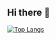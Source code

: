 ## Hi there 👋
[![Top Langs](https://github-readme-stats.vercel.app/api/top-langs/?username=codenamegyoungho)](https://github.com/anuraghazra/github-readme-stats)

<!--
**codenamegyoungho/codenamegyoungho** is a ✨ _special_ ✨ repository because its `README.md` (this file) appears on your GitHub profile.

Here are some ideas to get you started:

- 🔭 I’m currently working on ...
- 🌱 I’m currently learning ...
- 👯 I’m looking to collaborate on ...
- 🤔 I’m looking for help with ...
- 💬 Ask me about ...
- 📫 How to reach me: ...
- 😄 Pronouns: ...
- ⚡ Fun fact: ...
-->
